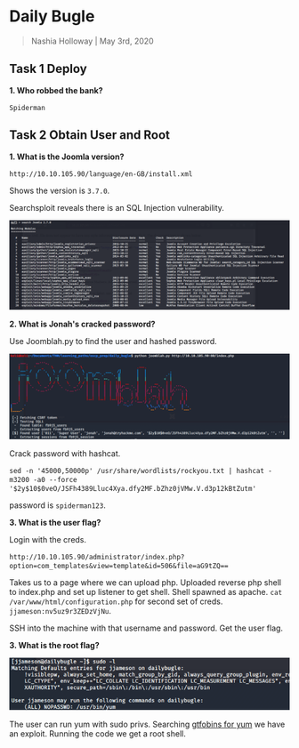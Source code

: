 # Daily Bugle

> Nashia Holloway | May 3rd, 2020

## Task 1 Deploy

**1. Who robbed the bank?**

```
Spiderman
```

## Task 2 Obtain User and Root

**1. What is the Joomla version?**

```
http://10.10.105.90/language/en-GB/install.xml
```
Shows the version is `3.7.0`.

Searchsploit reveals there is an SQL Injection vulnerability.

![](exploit.png)

**2. What is Jonah's cracked password?**

Use Joomblah.py to find the user and hashed password.

![](joomblah.png)

Crack password with hashcat. 

```
sed -n '45000,50000p' /usr/share/wordlists/rockyou.txt | hashcat -m3200 -a0 --force '$2y$10$0veO/JSFh4389Lluc4Xya.dfy2MF.bZhz0jVMw.V.d3p12kBtZutm'
```
password is `spiderman123`.

**3. What is the user flag?**

Login with the creds.

```
http://10.10.105.90/administrator/index.php?option=com_templates&view=template&id=506&file=aG9tZQ==
```

Takes us to a page where we can upload php. Uploaded reverse php shell to index.php and set up listener to get shell. Shell spawned as apache. `cat /var/www/html/configuration.php` for second set of creds. `jjameson:nv5uz9r3ZEDzVjNu`.

SSH into the machine with that username and password. Get the user flag.

**3. What is the root flag?**

![](sudo.png)

The user can run yum with sudo privs. Searching [gtfobins for yum](https://gtfobins.github.io/gtfobins/yum/) we have an exploit. Running the code we get a root shell.
